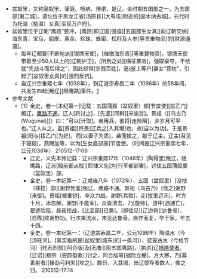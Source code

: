 - 盆奴里，又称蒲奴里、蒲聂、喷纳、博诺，是辽、金时期五国部之一，为五国部[第二城]，遗址位于黑龙江省[汤原县][大有屯]附近的[固木纳古城]。元代时为托温（桃温）女真[军民万户府]。
- 盆奴里位于辽朝“鹰路”要冲，[鹰路]即辽国[强迫][五国部生女真][向辽朝交纳]海东青、宝马、貂皮、黄金、珍珠、蜂蜜、松籽及人参[等贵重物品]的[财源通道]。
    - 每年辽都要[不断地派][银牌天使]，[催缴海东青][等重要物资]。银牌天使带着至少50人以上的[辽朝护卫]，[所到之处][横征暴敛]，强取豪夺，不给就“先战斗而后得之”，因此经常[杀戮百姓]，逼迫[上等户]妻女“荐枕”，引起了[盆奴里女真]的[强烈反抗]。
    - 自辽兴宗重熙七年（1038年），到辽道宗寿昌二年（1096年）的58年间，共发生四起[叛辽][阻鹰路]事件。[1](((HOM1eQod4)))
- 参考文献
    - [1]: 金史，卷一[本纪第一]记载：五国蒲聂（盆奴里）部[节度使][拔乙门]叛辽，[鹰路不通]([[鹰路之乱]])。辽人[将讨之]，[先遣][同斡][来谕旨]。景祖（[[乌古乃 (Wugunai)]]）曰：“可以[计取]。若用兵，彼将[走险阻]，非岁月可平也。”辽人从之。盖[景祖][终畏]辽兵之[入其境]也，故[自以为功]。于是景祖[阳与]拔乙门[为好]，而[以妻子为质]，袭而擒之，献于辽主。辽主[召见于寝殿]，燕赐加等，以为[生女直部族]节度使。（时间是辽兴宗重熙七年，公元1038年） 
210512-17:06
        - 辽史，义先本传记载：辽兴宗重熙17年（1048年）[陶得里]叛辽，阻鹰路，辽派[殿前都点检][耶律义先]为[行军都部署]，讨伐五国蒲奴里（盆奴里）部。 
        - 金史，卷一本纪第一：辽咸雍八年（1072年），五国（盆奴里）[没拈（抹捻）部][谢野勃堇]叛辽，鹰路不通。景祖（乌古乃）[伐之]谢野[来御]。景祖[被重铠]，率众力战。谢野[兵败]，走[拔里迈泺]。时方十月，冰忽解，谢野[不能军]，众皆溃去，乃[旋师]。道中[遇逋亡]，要遮险阻，昼夜拒战，[比至部][已惫]。[即往见][辽边将][达鲁骨]，[自陈]败谢野功。行次来流水，未见达鲁骨，疾作而复，卒于家，年五十四。 
        - 金史，卷一本纪第一：（辽道宗寿昌二年，公元1096年）陶温水（今[汤旺河]。[其实指的是]盆奴里[城东]的[一条河]）、徒笼古水（今格节河）[纥石烈部][阿合版]及[石鲁][阻五国鹰路]，[执杀]辽[捕鹰使者](((RWwvIU31o)))。[辽诏][穆宗（完颜盈歌）]讨之，阿合版等[据险立栅]。方大寒，乃[募善射者][操劲弓利矢][攻之]。数日，入其城，出辽使存者数人，俾之归。
210512-17:14
